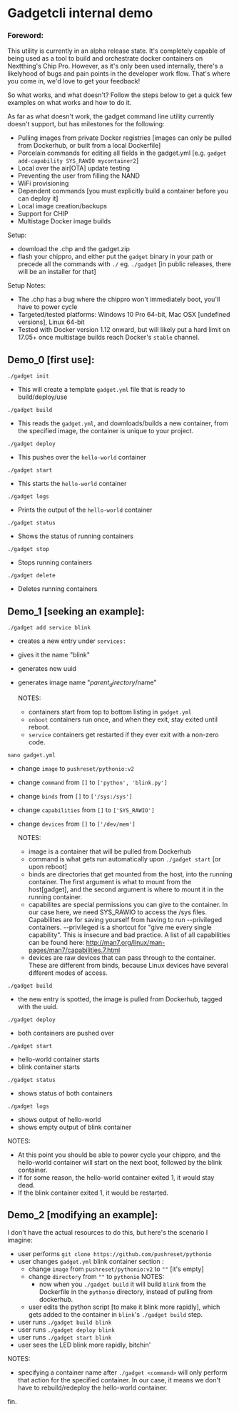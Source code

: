 # Gadgetcli internal demo

### Foreword:
This utility is currently in an alpha release state. It's completely capable of being used as a tool to build and orchestrate docker containers on Nextthing's Chip Pro. However, as it's only been used internally, there's a likelyhood of bugs and pain points in the developer work flow. That's where you come in, we'd love to get your feedback!

So what works, and what doesn't? Follow the steps below to get a quick few examples on what works and how to do it.

As far as what doesn't work, the gadget command line utility currently doesn't support, but has milestones for the following:
 - Pulling images from private Docker registries [images can only be pulled from Dockerhub, or built from a local Dockerfile]
 - Porcelain commands for editing all fields in the gadget.yml [e.g. `gadget add-capability SYS_RAWIO mycontainer2`]
 - Local over the air[OTA] update testing
 - Preventing the user from filling the NAND
 - WiFi provisioning
 - Dependent commands [you must explicitly build a container before you can deploy it]
 - Local image creation/backups
 - Support for CHIP
 - Multistage Docker image builds

Setup:
 - download the .chp and the gadget.zip
 - flash your chippro, and either put the `gadget` binary in your
   path or precede all the commands with `./` eg. `./gadget`
   [in public releases, there will be an installer for that]

Setup Notes:
 - The .chp has a bug where the chippro won't immediately boot,
   you'll have to power cycle
 - Targeted/tested platforms: Windows 10 Pro 64-bit, Mac OSX [undefined versions], Linux 64-bit
 - Tested with Docker version 1.12 onward, but will likely put a hard limit on 17.05+ once multistage builds reach Docker's `stable` channel. 

## Demo_0 [first use]:
 `./gadget init`
   - This will create a template `gadget.yml` file that is ready to
     build/deploy/use
 
 `./gadget build`
   - This reads the `gadget.yml`, and downloads/builds a new container, 
     from the specified image, the container is unique to your project.
 
 `./gadget deploy`
   - This pushes over the `hello-world` container
 
 `./gadget start`
   - This starts the `hello-world` container
 
 `./gadget logs`
   - Prints the output of the `hello-world` container
 
 `./gadget status`
   - Shows the status of running containers
 
 `./gadget stop`
   - Stops running containers
 
 `./gadget delete`
   - Deletes running containers

## Demo_1 [seeking an example]:
 `./gadget add service blink`
   - creates a new entry under `services:`
   - gives it the name "blink"
   - generates new uuid
   - generates image name "$parent_directory/$name"
   
     NOTES:
       - containers start from top to bottom listing in `gadget.yml`
       - `onboot` containers run once, and when they exit, stay exited
         until reboot.
       - `service` containers get restarted if they ever exit with a 
         non-zero code.
   
 `nano gadget.yml`
   - change `image` to `pushreset/pythonio:v2`
   - change `command` from `[]` to `['python', 'blink.py']`
   - change `binds` from `[]` to `['/sys:/sys']`
   - change `capabilities` from `[]` to `['SYS_RAWIO']`
   - change `devices` from `[]` to `['/dev/mem']`
     
     NOTES:
       - image is a container that will be pulled from Dockerhub
       - command is what gets run automatically upon `./gadget start`
         [or upon reboot]
       - binds are directories that get mounted from the host, into the
         running container. The first argument is what to mount from 
         the host[gadget], and the second argument is where to mount it 
         in the running container.
       - capabilites are special permissions you can give to the
         container. In our case here, we need SYS_RAWIO to access the
         /sys files. Capabilites are for saving yourself from having to
         run --privileged containers. --privileged is a shortcut for 
         "give me every single capability". This is insecure and bad
         practice. A list of all capabilities can be found here:
         http://man7.org/linux/man-pages/man7/capabilities.7.html
       - devices are raw devices that can pass through to the container.
         These are different from binds, because Linux devices have 
         several different modes of access.
 
 `./gadget build`
   - the new entry is spotted, the image is pulled from Dockerhub, 
     tagged with the uuid.
 
 `./gadget deploy`
   - both containers are pushed over
 
 `./gadget start`
   - hello-world container starts
   - blink container starts
 
 `./gadget status`
   - shows status of both containers
 
 `./gadget logs`
   - shows output of hello-world
   - shows empty output of blink container
 
 NOTES:
   - At this point you should be able to power cycle your chippro,
     and the hello-world container will start on the next boot, followed
     by the blink container.
   - If for some reason, the hello-world container exited 1, it would
     stay dead.
   - If the blink container exited 1, it would be restarted.
 

## Demo_2 [modifying an example]:
 I don't have the actual resources to do this, but here's the
 scenario I imagine:
 
 - user performs `git clone https://github.com/pushreset/pythonio`
 - user changes `gadget.yml` blink container section :
   - change `image` from `pushreset/pythonio:v2` to `""` [it's empty]
   - change `directory` from `""` to `pythonio`
     NOTES:
       - now when you `./gadget build` it will build `blink` from the
         Dockerfile in the `pythonio` directory, instead of pulling
         from dockerhub.
   - user edits the python script [to make it blink more rapidly],
     which gets added to the container in `blink`'s `./gadget build` 
     step.
 - user runs `./gadget build blink`
 - user runs `./gadget deploy blink`
 - user runs `./gadget start blink`
 - user sees the LED blink more rapidly, bitchin'
 
 NOTES:
   - specifying a container name after `./gadget <command>` will only
     perform that action for the specified container. In our case,
     it means we don't have to rebuild/redeploy the hello-world
     container.
     

fin.

